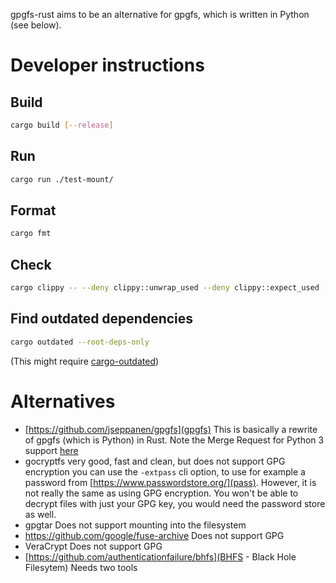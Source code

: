 gpgfs-rust aims to be an alternative for gpgfs, which is written in Python (see below).

# Developer instructions

## Build

```bash
cargo build [--release]
```

## Run

```bash
cargo run ./test-mount/
```

## Format

```bash
cargo fmt
```

## Check

```bash
cargo clippy -- --deny clippy::unwrap_used --deny clippy::expect_used --warn clippy::pedantic --deny warnings
```

## Find outdated dependencies

```bash
cargo outdated --root-deps-only
```

(This might require [cargo-outdated](https://archlinux.org/packages/extra/x86_64/cargo-outdated/))

# Alternatives

- [https://github.com/jseppanen/gpgfs](gpgfs)
  This is basically a rewrite of gpgfs (which is Python) in Rust.
  Note the Merge Request for Python 3 support [here](https://github.com/jseppanen/gpgfs/pull/2)
- gocryptfs
  very good, fast and clean, but does not support GPG encryption
  you can use the `-extpass` cli option, to use for example a password from [https://www.passwordstore.org/](pass).
  However, it is not really the same as using GPG encryption. You won't be able to decrypt files with just your GPG key,
  you would need the password store as well.
- gpgtar
  Does not support mounting into the filesystem
- https://github.com/google/fuse-archive
  Does not support GPG
- VeraCrypt
  Does not support GPG
- [https://github.com/authenticationfailure/bhfs](BHFS - Black Hole Filesytem)
  Needs two tools
